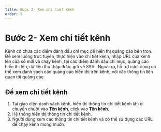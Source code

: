 ```yaml
---
title: Bước 2- Xem chi tiết kênh
order: 5
---
```

# Bước 2- Xem chi tiết kênh
Kênh có chứa các điểm đánh dấu chỉ mục để hiển thị quảng cáo bên tron. Để xem luồng trực tuyến, thực hiện vào chi tiết kênh, nhập URL của kênh lên cửa sổ mới và chạy kênh, tại các điểm đánh dấu chỉ mục, quảng cáo hiển thị lên, dữ liệu thu thập được gửi về SSAi. Ngoài ra, hỗ trợ nười dùng có thể xem danh sách các quảng cáo hiển thị trên kênh, với các thông tin liên quan tới quảng cáo.

## Để xem chi tiết kênh

1. Tại giao diện danh sách kênh, hiển thị thông tin chi tiết kênh khi di chuyển chuột vào **Tên kênh**, click vào **Tên kênh.**
2. Hệ thống hiển thị thông tin chi tiết kênh.
3. Người dùng xem các thông tin chi tiết kênh và có thể sử dụng các URL để chạy kênh mong muốn.
